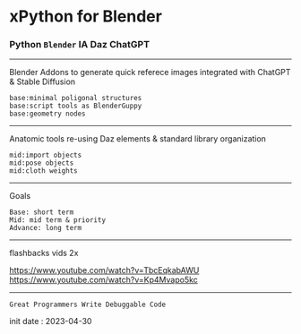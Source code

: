 # xPython for Blender

### Python `Blender` IA Daz ChatGPT

---

Blender Addons to generate quick referece images integrated with ChatGPT & Stable Diffusion

	base:minimal poligonal structures
    base:script tools as BlenderGuppy
    base:geometry nodes

---

Anatomic tools re-using Daz elements & standard library organization

	mid:import objects
	mid:pose objects
	mid:cloth weights

---

Goals
    
    Base: short term
    Mid: mid term & priority
    Advance: long term

---

flashbacks vids 2x

https://www.youtube.com/watch?v=TbcEqkabAWU
https://www.youtube.com/watch?v=Kp4Mvapo5kc

---
`Great Programmers Write Debuggable Code`

init date : 2023-04-30
